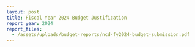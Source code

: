 ```yaml
---
layout: post
title: Fiscal Year 2024 Budget Justification
report_year: 2024
report_files:
  - /assets/uploads/budget-reports/ncd-fy2024-budget-submission.pdf
---
```

